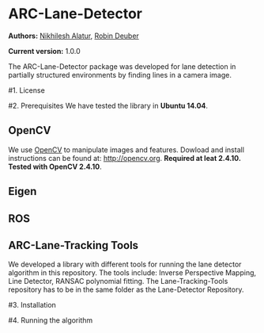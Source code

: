 # ARC-Lane-Detector
**Authors:** [Nikhilesh Alatur](), [Robin Deuber]()

**Current version:** 1.0.0 

The ARC-Lane-Detector package was developed for lane detection in partially structured environments by finding lines in a camera image.

#1. License

#2. Prerequisites
We have tested the library in **Ubuntu 14.04**. 

## OpenCV
We use [OpenCV](http://opencv.org) to manipulate images and features. Dowload and install instructions can be found at: http://opencv.org. **Required at leat 2.4.10. Tested with OpenCV 2.4.10**.

## Eigen

## ROS 

## ARC-Lane-Tracking Tools
We developed a library with different tools for running the lane detector algorithm in this repository. The tools include: Inverse Perspective Mapping, Line Detector, RANSAC polynomial fitting. The Lane-Tracking-Tools repository has to be in the same folder as the Lane-Detector Repository.

#3. Installation

#4. Running the algorithm